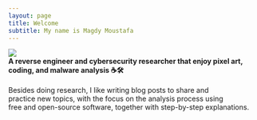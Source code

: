 ```yaml
---
layout: page
title: Welcome
subtitle: My name is Magdy Moustafa
---
```


<img src="{{ '/assets/img/logo.png' | prepend: site.baseurl }}" id="about-img">

<div id="describe-text">
	<strong>A reverse engineer and cybersecurity researcher that enjoy pixel art, coding, and malware analysis ☕🛠️</strong>
	<div class="about__text">	
		<br>Besides doing research, I like writing blog posts to share and	
		<br>practice new topics, with the focus on the analysis process using
		<br>free and open-source software, together with step-by-step explanations.
	</div>	
</div>
